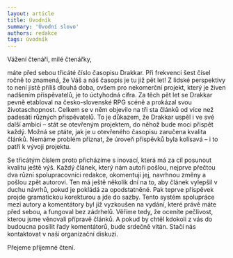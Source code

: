 ```yaml
---
layout: article
title: Úvodník
summary: 'Úvodní slovo'
authors: redakce
tags: úvodník
---
```


Vážení čtenáři, milé čtenářky,

máte před sebou třicáté číslo časopisu Drakkar. Při frekvenci šest čísel ročně to znamená, že Váš a náš časopis je tu již pět let! Z lidské perspektivy to není jistě příliš dlouhá doba, ovšem pro nekomerční projekt, který je živen nadšením přispěvatelů, je to úctyhodná cifra. Za těch pět let se Drakkar pevně etabloval na česko-slovenské RPG scéně a prokázal svou životaschopnost. Celkem se v něm objevilo na tři sta článků od více než padesáti různých přispěvatelů. To je důkazem, že Drakkar uspěl i ve své další ambici – stát se otevřeným projektem, do něhož bude moci přispět každý. Možná se ptáte, jak je u otevřeného časopisu zaručena kvalita článků. Nemáme problém přiznat, že úroveň příspěvků byla kolísavá – i to patří k vývoji projektu.

Se třicátým číslem proto přicházíme s inovací, která má za cíl posunout kvalitu ještě výš. Každý článek, který nám autoři pošlou, nejprve přečtou dva různí spolupracovníci redakce, okomentují jej, navrhnou změny a pošlou zpět autorovi. Ten má ještě několik dní na to, aby článek vylepšil v duchu návrhů, pokud je pokládá za opodstatněné. Pak teprve příspěvek projde gramatickou korekturou a jde do sazby. Tento systém spolupráce mezi autory a komentátory byl již vyzkoušen na vydání, které právě máte před sebou, a fungoval bez zádrhelů. Věříme tedy, že oceníte pečlivost, kterou jsme věnovali přípravě článků. A pokud by chtěl kdokoli z vás do budoucna posílit řady komentátorů, bude srdečně vítán. Stačí nás kontaktovat v naší organizační diskuzi.

Přejeme příjemné čtení.
